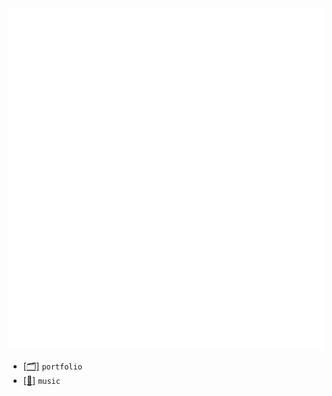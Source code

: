 <!-- hi there :) -->

<img src="https://github.com/malouro/malouro/blob/master/github-metrics.svg" alt="Mike A. Louro's GitHub Metrics" />

- [[🗂️]]() `portfolio`
- [[🎵]](https://open.spotify.com/playlist/6RBUOx0knUzK0K9hfjNwrt?si=bd26576ecdb84eaf) `music`

